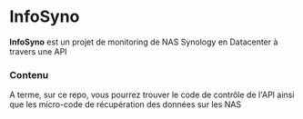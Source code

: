 # InfoSyno

**InfoSyno** est un projet de monitoring de NAS Synology en Datacenter à travers une API


### Contenu
A terme, sur ce repo, vous pourrez trouver le code de contrôle de l'API ainsi que les micro-code de récupération des données sur les NAS




